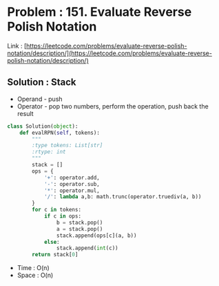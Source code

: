 # Problem : 151. Evaluate Reverse Polish Notation
Link : [https://leetcode.com/problems/evaluate-reverse-polish-notation/description/](https://leetcode.com/problems/evaluate-reverse-polish-notation/description/)

## Solution : Stack
- Operand - push
- Operator - pop two numbers, perform the operation, push back the result

```python
class Solution(object):
    def evalRPN(self, tokens):
        """
        :type tokens: List[str]
        :rtype: int
        """
        stack = []
        ops = {
            '+': operator.add,
            '-': operator.sub,
            '*': operator.mul,
            '/': lambda a,b: math.trunc(operator.truediv(a, b))
        }
        for c in tokens:
            if c in ops:
                b = stack.pop()
                a = stack.pop()
                stack.append(ops[c](a, b))
            else:
                stack.append(int(c))
        return stack[0]
```
- Time : O(n)
- Space : O(n)
